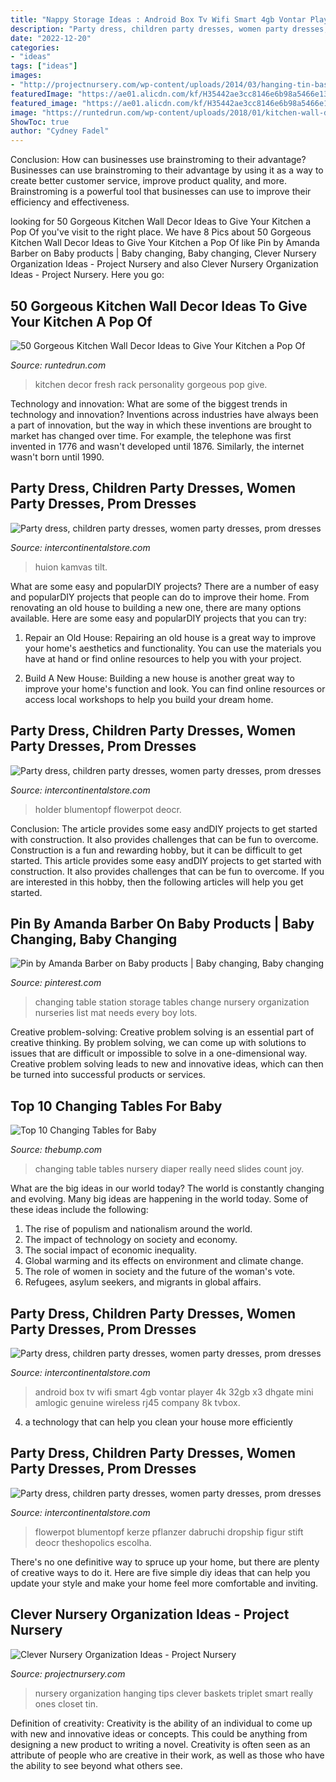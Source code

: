 ```yaml
---
title: "Nappy Storage Ideas : Android Box Tv Wifi Smart 4gb Vontar Player 4k 32gb X3 Dhgate Mini Amlogic Genuine Wireless Rj45 Company 8k Tvbox"
description: "Party dress, children party dresses, women party dresses, prom dresses"
date: "2022-12-20"
categories:
- "ideas"
tags: ["ideas"]
images:
- "http://projectnursery.com/wp-content/uploads/2014/03/hanging-tin-baskets-e1394563064511.jpg"
featuredImage: "https://ae01.alicdn.com/kf/H35442ae3cc8146e6b98a5466e131cce6v.png"
featured_image: "https://ae01.alicdn.com/kf/H35442ae3cc8146e6b98a5466e131cce6v.png"
image: "https://runtedrun.com/wp-content/uploads/2018/01/kitchen-wall-decor-ideas-The-fresh-product-rack.jpg"
ShowToc: true
author: "Cydney Fadel"
---
```



Conclusion: How can businesses use brainstroming to their advantage?
Businesses can use brainstroming to their advantage by using it as a way to create better customer service, improve product quality, and more. Brainstroming is a powerful tool that businesses can use to improve their efficiency and effectiveness.

	

		
looking for 50 Gorgeous Kitchen Wall Decor Ideas to Give Your Kitchen a Pop Of you've visit to the right place. We have 8 Pics about 50 Gorgeous Kitchen Wall Decor Ideas to Give Your Kitchen a Pop Of like Pin by Amanda Barber on Baby products | Baby changing, Baby changing, Clever Nursery Organization Ideas - Project Nursery and also Clever Nursery Organization Ideas - Project Nursery. Here you go:
		
    
## 50 Gorgeous Kitchen Wall Decor Ideas To Give Your Kitchen A Pop Of

<img loading=lazy src="https://runtedrun.com/wp-content/uploads/2018/01/kitchen-wall-decor-ideas-The-fresh-product-rack.jpg" onerror="this.onerror=null;this.src='https://tse2.mm.bing.net/th?id=OIP.QAfU-J5Im1r3_e422-OzxQHaHa&amp;pid=15.1';" alt="50 Gorgeous Kitchen Wall Decor Ideas to Give Your Kitchen a Pop Of">

_Source: runtedrun.com_

>kitchen decor fresh rack personality gorgeous pop give. 

	

Technology and innovation: What are some of the biggest trends in technology and innovation?
Inventions across industries have always been a part of innovation, but the way in which these inventions are brought to market has changed over time. For example, the telephone was first invented in 1776 and wasn't developed until 1876. Similarly, the internet wasn't born until 1990.

    
## Party Dress, Children Party Dresses, Women Party Dresses, Prom Dresses

<img loading=lazy src="https://ae01.alicdn.com/kf/H35442ae3cc8146e6b98a5466e131cce6v.png" onerror="this.onerror=null;this.src='https://tse1.mm.bing.net/th?id=OIP.RPhGCA9ZPfHb0cUBk34tFgHaDt&amp;pid=15.1';" alt="Party dress, children party dresses, women party dresses, prom dresses">

_Source: intercontinentalstore.com_

>huion kamvas tilt. 

	

What are some easy and popularDIY projects?
There are a number of easy and popularDIY projects that people can do to improve their home. From renovating an old house to building a new one, there are many options available. Here are some easy and popularDIY projects that you can try:
1. Repair an Old House: Repairing an old house is a great way to improve your home's aesthetics and functionality. You can use the materials you have at hand or find online resources to help you with your project.

2. Build A New House: Building a new house is another great way to improve your home's function and look. You can find online resources or access local workshops to help you build your dream home.

    
## Party Dress, Children Party Dresses, Women Party Dresses, Prom Dresses

<img loading=lazy src="https://ae01.alicdn.com/kf/HTB1FmJZXcnrK1RjSspkq6yuvXXaT.jpg" onerror="this.onerror=null;this.src='https://tse4.mm.bing.net/th?id=OIP.05Zl9RJ7AT4oV-DSnhShjAHaHa&amp;pid=15.1';" alt="Party dress, children party dresses, women party dresses, prom dresses">

_Source: intercontinentalstore.com_

>holder blumentopf flowerpot deocr. 

	

Conclusion: The article provides some easy andDIY projects to get started with construction. It also provides challenges that can be fun to overcome.
Construction is a fun and rewarding hobby, but it can be difficult to get started. This article provides some easy andDIY projects to get started with construction. It also provides challenges that can be fun to overcome. If you are interested in this hobby, then the following articles will help you get started.

    
## Pin By Amanda Barber On Baby Products | Baby Changing, Baby Changing

<img loading=lazy src="https://i.pinimg.com/originals/ce/89/28/ce8928c4ca0e17176a64827a9dc46361.jpg" onerror="this.onerror=null;this.src='https://tse4.mm.bing.net/th?id=OIP.kMmzJ3VBmsNZ6o-3qrSxNQHaJ4&amp;pid=15.1';" alt="Pin by Amanda Barber on Baby products | Baby changing, Baby changing">

_Source: pinterest.com_

>changing table station storage tables change nursery organization nurseries list mat needs every boy lots. 

	

Creative problem-solving:
Creative problem solving is an essential part of creative thinking. By problem solving, we can come up with solutions to issues that are difficult or impossible to solve in a one-dimensional way. Creative problem solving leads to new and innovative ideas, which can then be turned into successful products or services.

    
## Top 10 Changing Tables For Baby

<img loading=lazy src="https://media.front.xoedge.com/images/2e0e6400-330d-442e-9ef7-d3386ae471be~rs_1080.h" onerror="this.onerror=null;this.src='https://tse4.mm.bing.net/th?id=OIP.OMjFdBUPeWPm09BYdmjBvwHaEH&amp;pid=15.1';" alt="Top 10 Changing Tables for Baby">

_Source: thebump.com_

>changing table tables nursery diaper really need slides count joy. 

	

What are the big ideas in our world today?
The world is constantly changing and evolving. Many big ideas are happening in the world today. Some of these ideas include the following:
1. The rise of populism and nationalism around the world.
2. The impact of technology on society and economy.
3. The social impact of economic inequality. 
4. Global warming and its effects on environment and climate change. 
5. The role of women in society and the future of the woman's vote. 
6. Refugees, asylum seekers, and migrants in global affairs. 

    
## Party Dress, Children Party Dresses, Women Party Dresses, Prom Dresses

<img loading=lazy src="https://i2.wp.com/ae01.alicdn.com/kf/HTB14FnOIXXXXXatXXXXq6xXFXXXD/121806283/HTB14FnOIXXXXXatXXXXq6xXFXXXD.jpg?resize=800%2C401" onerror="this.onerror=null;this.src='https://tse3.mm.bing.net/th?id=OIP.lBBQEH6_wFg1IlKghTXxBwHaDt&amp;pid=15.1';" alt="Party dress, children party dresses, women party dresses, prom dresses">

_Source: intercontinentalstore.com_

>android box tv wifi smart 4gb vontar player 4k 32gb x3 dhgate mini amlogic genuine wireless rj45 company 8k tvbox. 

	

4. a technology that can help you clean your house more efficiently

    
## Party Dress, Children Party Dresses, Women Party Dresses, Prom Dresses

<img loading=lazy src="https://ae01.alicdn.com/kf/HTB12To9FhSYBuNjSsphq6zGvVXa8.jpg" onerror="this.onerror=null;this.src='https://tse3.mm.bing.net/th?id=OIP.PBqnH-mOU04kdp8khDyKGgHaHa&amp;pid=15.1';" alt="Party dress, children party dresses, women party dresses, prom dresses">

_Source: intercontinentalstore.com_

>flowerpot blumentopf kerze pflanzer dabruchi dropship figur stift deocr theshopolics escolha. 

	

There's no one definitive way to spruce up your home, but there are plenty of creative ways to do it. Here are five simple diy ideas that can help you update your style and make your home feel more comfortable and inviting.

    
## Clever Nursery Organization Ideas - Project Nursery

<img loading=lazy src="http://projectnursery.com/wp-content/uploads/2014/03/hanging-tin-baskets-e1394563064511.jpg" onerror="this.onerror=null;this.src='https://tse3.mm.bing.net/th?id=OIP.jPaW7GXWvciYIsXFU6_rnAHaLb&amp;pid=15.1';" alt="Clever Nursery Organization Ideas - Project Nursery">

_Source: projectnursery.com_

>nursery organization hanging tips clever baskets triplet smart really ones closet tin. 

	

Definition of creativity:
Creativity is the ability of an individual to come up with new and innovative ideas or concepts. This could be anything from designing a new product to writing a novel. Creativity is often seen as an attribute of people who are creative in their work, as well as those who have the ability to see beyond what others see.

